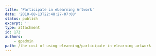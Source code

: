 ```yaml
---
title: 'Participate in eLearning Artwork'
date: '2010-08-13T22:48:27-07:00'
status: publish
excerpt: ''
type: attachment
id: 172
authors:
    - gpadmin
path: /the-cost-of-using-elearning/participate-in-elearning-artwork
---
```

<!DOCTYPE html PUBLIC "-//W3C//DTD HTML 4.0 Transitional//EN" "http://www.w3.org/TR/REC-html40/loose.dtd">
<?xml encoding="UTF-8">
